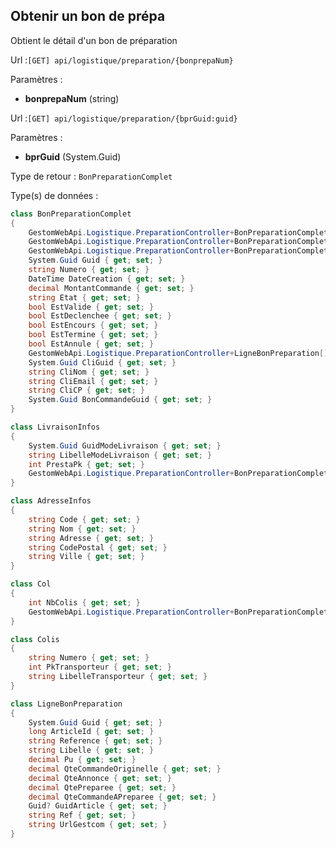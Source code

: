## <span id='preparation'>Obtenir un bon de prépa</span>

Obtient le détail d'un bon de préparation

Url :`[GET] api/logistique/preparation/{bonprepaNum}`

Paramètres : 

- **bonprepaNum** (string)

Url :`[GET] api/logistique/preparation/{bprGuid:guid}`

Paramètres : 

- **bprGuid** (System.Guid)

Type de retour : `BonPreparationComplet`

Type(s) de données :

```csharp
class BonPreparationComplet
{
	GestomWebApi.Logistique.PreparationController+BonPreparationComplet+LivraisonInfos Livraison { get; set; }
	GestomWebApi.Logistique.PreparationController+BonPreparationComplet+Col InfosColis { get; set; }
	GestomWebApi.Logistique.PreparationController+BonPreparationComplet+AdresseInfos Facturation { get; set; }
	System.Guid Guid { get; set; }
	string Numero { get; set; }
	DateTime DateCreation { get; set; }
	decimal MontantCommande { get; set; }
	string Etat { get; set; }
	bool EstValide { get; set; }
	bool EstDeclenchee { get; set; }
	bool EstEncours { get; set; }
	bool EstTermine { get; set; }
	bool EstAnnule { get; set; }
	GestomWebApi.Logistique.PreparationController+LigneBonPreparation[] Lignes { get; set; }
	System.Guid CliGuid { get; set; }
	string CliNom { get; set; }
	string CliEmail { get; set; }
	string CliCP { get; set; }
	System.Guid BonCommandeGuid { get; set; }
}

class LivraisonInfos
{
	System.Guid GuidModeLivraison { get; set; }
	string LibelleModeLivraison { get; set; }
	int PrestaPk { get; set; }
	GestomWebApi.Logistique.PreparationController+BonPreparationComplet+AdresseInfos AdresseInfos { get; set; }
}

class AdresseInfos
{
	string Code { get; set; }
	string Nom { get; set; }
	string Adresse { get; set; }
	string CodePostal { get; set; }
	string Ville { get; set; }
}

class Col
{
	int NbColis { get; set; }
	GestomWebApi.Logistique.PreparationController+BonPreparationComplet+Colis[] LesColis { get; set; }
}

class Colis
{
	string Numero { get; set; }
	int PkTransporteur { get; set; }
	string LibelleTransporteur { get; set; }
}

class LigneBonPreparation
{
	System.Guid Guid { get; set; }
	long ArticleId { get; set; }
	string Reference { get; set; }
	string Libelle { get; set; }
	decimal Pu { get; set; }
	decimal QteCommandeOriginelle { get; set; }
	decimal QteAnnonce { get; set; }
	decimal QtePreparee { get; set; }
	decimal QteCommandeAPreparee { get; set; }
	Guid? GuidArticle { get; set; }
	string Ref { get; set; }
	string UrlGestcom { get; set; }
}

```

